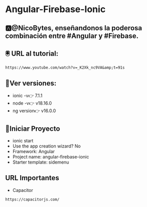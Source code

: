 # Angular-Firebase-Ionic

## 🅰@NicoBytes, enseñandonos la poderosa combinación entre #Angular y #Firebase. 
## 🖲 URL al tutorial:
```
https://www.youtube.com/watch?v=_K2Xk_nc9VA&amp;t=91s
```
## 👀Ver versiones:
* ionic -v👉
7.1.1
* node -v👉
v18.16.0
* ng version👉
v16.0.0

## 🚀Iniciar Proyecto

* ionic start
* Use the app creation wizard? No
* Framework: Angular
* Project name: angular-firebase-ionic
* Starter template: sidemenu

## URL Importantes
* Capacitor
```
https://capacitorjs.com/
```
